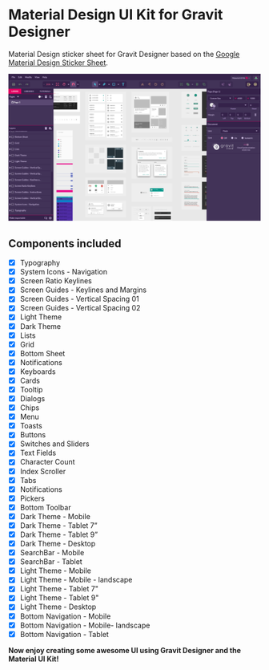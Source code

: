# Material Design UI Kit for Gravit Designer
Material Design sticker sheet for Gravit Designer based on the [Google Material Design Sticker Sheet](https://material.io/guidelines/resources/sticker-sheets-icons.html).

![Screenshot](https://github.com/CristianDragos/gravit-material-ui-kit/blob/master/Material_UI_Kit_Screenshot.png)

## Components included

- [X] Typography
- [X] System Icons - Navigation
- [X] Screen Ratio Keylines
- [X] Screen Guides - Keylines and Margins
- [X] Screen Guides - Vertical Spacing 01
- [X] Screen Guides - Vertical Spacing 02
- [X] Light Theme
- [X] Dark Theme
- [X] Lists
- [X] Grid
- [X] Bottom Sheet
- [X] Notifications
- [X] Keyboards
- [X] Cards
- [X] Tooltip
- [X] Dialogs
- [X] Chips
- [X] Menu
- [X] Toasts
- [X] Buttons
- [X] Switches and Sliders
- [X] Text Fields
- [X] Character Count
- [X] Index Scroller
- [X] Tabs
- [X] Notifications
- [X] Pickers
- [X] Bottom Toolbar
- [X] Dark Theme - Mobile
- [X] Dark Theme - Tablet 7”
- [X] Dark Theme - Tablet 9”
- [X] Dark Theme - Desktop
- [X] SearchBar - Mobile
- [X] SearchBar - Tablet
- [X] Light Theme - Mobile
- [X] Light Theme - Mobile - landscape
- [X] Light Theme - Tablet 7"
- [X] Light Theme - Tablet 9"
- [X] Light Theme - Desktop
- [X] Bottom Navigation - Mobile
- [X] Bottom Navigation - Mobile- landscape
- [X] Bottom Navigation - Tablet

**Now enjoy creating some awesome UI using Gravit Designer and the Material UI Kit!**
